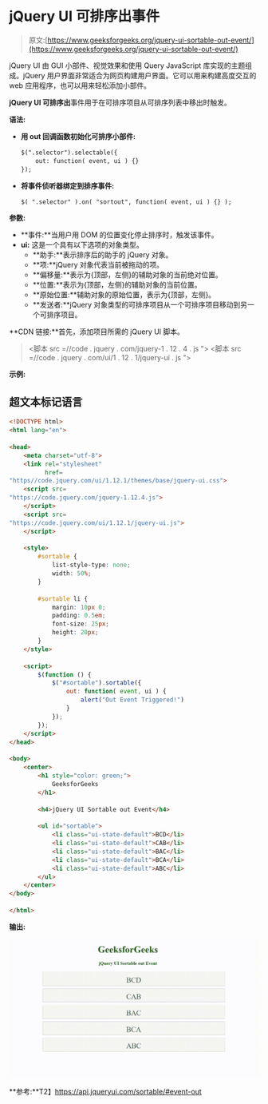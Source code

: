 # jQuery UI 可排序出事件

> 原文:[https://www.geeksforgeeks.org/jquery-ui-sortable-out-event/](https://www.geeksforgeeks.org/jquery-ui-sortable-out-event/)

jQuery UI 由 GUI 小部件、视觉效果和使用 Query JavaScript 库实现的主题组成。jQuery 用户界面非常适合为网页构建用户界面。它可以用来构建高度交互的 web 应用程序，也可以用来轻松添加小部件。

**jQuery UI 可排序出**事件用于在可排序项目从可排序列表中移出时触发。

**语法:**

*   **用 out 回调函数初始化可排序小部件:**

    ```html
    $(".selector").selectable({
        out: function( event, ui ) {}
    });
    ```

*   **将事件侦听器绑定到排序事件:**

    ```html
    $( ".selector" ).on( "sortout", function( event, ui ) {} );
    ```

**参数:**

*   **事件:**当用户用 DOM 的位置变化停止排序时，触发该事件。
*   **ui:** 这是一个具有以下选项的对象类型。
    *   **助手:**表示排序后的助手的 jQuery 对象。
    *   **项:**jQuery 对象代表当前被拖动的项。
    *   **偏移量:**表示为{顶部，左侧}的辅助对象的当前绝对位置。
    *   **位置:**表示为{顶部，左侧}的辅助对象的当前位置。
    *   **原始位置:**辅助对象的原始位置，表示为{顶部，左侧}。
    *   **发送者:**jQuery 对象类型的可排序项目从一个可排序项目移动到另一个可排序项目。

**CDN 链接:**首先，添加项目所需的 jQuery UI 脚本。

> <link rel="”stylesheet”" href="”//code.jquery.com/ui/1.12.1/themes/smoothness/jquery-ui.css”">
> <脚本 src =//code . jquery . com/jquery-1 . 12 . 4 . js "></脚本>
> <脚本 src =//code . jquery . com/ui/1 . 12 . 1/jquery-ui . js "></脚本>

**示例:**

## 超文本标记语言

```html
<!DOCTYPE html>
<html lang="en">

<head>
    <meta charset="utf-8">
    <link rel="stylesheet" 
          href=
"https//code.jquery.com/ui/1.12.1/themes/base/jquery-ui.css">
    <script src=
"https://code.jquery.com/jquery-1.12.4.js">
    </script>
    <script src=
"https://code.jquery.com/ui/1.12.1/jquery-ui.js">
    </script>

    <style>
        #sortable {
            list-style-type: none;
            width: 50%;
        }

        #sortable li {
            margin: 10px 0;
            padding: 0.5em;
            font-size: 25px;
            height: 20px;
        }
    </style>

    <script>
        $(function () {
            $("#sortable").sortable({
                out: function( event, ui ) {
                    alert("Out Event Triggered!")
                }
            });
        });
    </script>
</head>

<body>
    <center>
        <h1 style="color: green;">
            GeeksforGeeks
        </h1>

        <h4>jQuery UI Sortable out Event</h4>

        <ul id="sortable">
            <li class="ui-state-default">BCD</li>
            <li class="ui-state-default">CAB</li>
            <li class="ui-state-default">BAC</li>
            <li class="ui-state-default">BCA</li>
            <li class="ui-state-default">ABC</li>
        </ul>
    </center>
</body>

</html>
```

**输出:**

![](img/9f8cdfcd76c202560ec073d1ebd51687.png)

**参考:**T2】https://api.jqueryui.com/sortable/#event-out